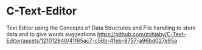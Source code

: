 # C-Text-Editor
Text Editor using the Concepts of Data Structures and File handling to store  data and to give words suggestions
https://github.com/zohiaby/C-Text-Editor/assets/121012940/41f65ac7-c56b-41eb-8757-a96bd027e95a
